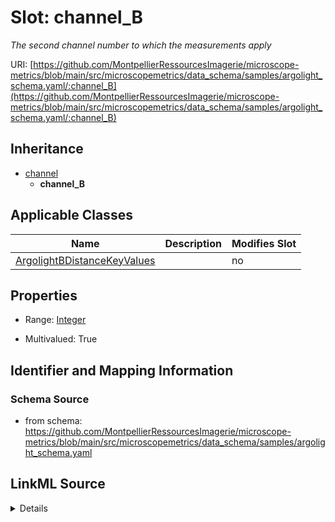 # Slot: channel_B


_The second channel number to which the measurements apply_



URI: [https://github.com/MontpellierRessourcesImagerie/microscope-metrics/blob/main/src/microscopemetrics/data_schema/samples/argolight_schema.yaml/:channel_B](https://github.com/MontpellierRessourcesImagerie/microscope-metrics/blob/main/src/microscopemetrics/data_schema/samples/argolight_schema.yaml/:channel_B)




## Inheritance

* [channel](channel.md)
    * **channel_B**





## Applicable Classes

| Name | Description | Modifies Slot |
| --- | --- | --- |
[ArgolightBDistanceKeyValues](ArgolightBDistanceKeyValues.md) |  |  no  |







## Properties

* Range: [Integer](Integer.md)

* Multivalued: True





## Identifier and Mapping Information







### Schema Source


* from schema: https://github.com/MontpellierRessourcesImagerie/microscope-metrics/blob/main/src/microscopemetrics/data_schema/samples/argolight_schema.yaml




## LinkML Source

<details>
```yaml
name: channel_B
description: The second channel number to which the measurements apply
from_schema: https://github.com/MontpellierRessourcesImagerie/microscope-metrics/blob/main/src/microscopemetrics/data_schema/samples/argolight_schema.yaml
rank: 1000
is_a: channel
multivalued: true
alias: channel_B
domain_of:
- ArgolightBDistanceKeyValues
range: integer

```
</details>